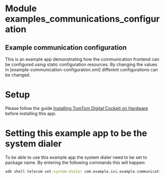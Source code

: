 # Module examples_communications_configuration

## Example communication configuration

This is an example app demonstrating how the communication frontend can be configured using static 
configuration resources.
By changing the values in [example-communication-configuration.xml] different configurations can
be changed.

# Setup

Please follow the guide
[Installing TomTom Digital Cockpit on Hardware](https://developer.tomtom.com/tomtom-digital-cockpit/developers/integrating/installing-tomtom-digital-cockpit-on-hardware)
before installing this app.

# Setting this example app to be the system dialer

To be able to use this example app the system dialer need to be set to package name. 
By entering the following commands this will happen:

```cmd
adb shell telecom set-system-dialer com.example.ivi.example.communication.configuration/com.tomtom.ivi.platform.telecom.plugin.service.telecom.IviInCallService
```
